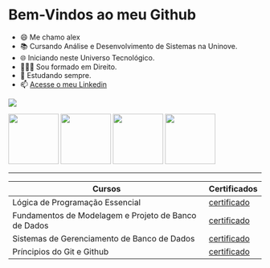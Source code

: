 # Bem-Vindos ao meu Github

- 😄 Me chamo alex 
- 📚 Cursando Análise e Desenvolvimento de Sistemas na Uninove.
- 🌐 Iniciando neste Universo Tecnológico.
- 👨🏻‍🎓 Sou formado em Direito.
- 💫 Estudando sempre.
- 📫 [Acesse o meu Linkedin](https://www.linkedin.com/in/alexcarmonadev/)


![](https://encrypted-tbn0.gstatic.com/images?q=tbn:ANd9GcSam7c96o1nHXO6RvvdwHpmn00ZOzFVSaVLehCJLUyTdB7XC7oXbu-rp4Ev3RvoJkueW4M&usqp=CAU)

<img src="https://cdn.jsdelivr.net/gh/devicons/devicon@latest/icons/azuresqldatabase/azuresqldatabase-original.svg" width="100px"> <img src="https://cdn.jsdelivr.net/gh/devicons/devicon@latest/icons/python/python-original.svg" width="100px"> <img src="https://cdn.jsdelivr.net/gh/devicons/devicon@latest/icons/html5/html5-original-wordmark.svg" width="100px"> <img src="https://cdn.jsdelivr.net/gh/devicons/devicon@latest/icons/css3/css3-original-wordmark.svg" width="100px">

----
|Cursos| Certificados |
|-------| -------------|
|Lógica de Programação Essencial | [certificado](https://hermes.dio.me/certificates/R0K4INLG.pdf)
|Fundamentos de Modelagem e Projeto de Banco de Dados | [certificado](https://hermes.dio.me/certificates/LHSZA0I1.pdf)
|Sistemas de Gerenciamento de Banco de Dados | [certificado](https://hermes.dio.me/certificates/JLAW6QWW.pdf)
|Príncipios do Git e Github | [certificado](https://hermes.dio.me/certificates/98YW5HUP.pdf)



<!-- site para os emojis: https://gist.github.com/rxaviers/7360908 -->
<!-- site de icones legais:  https://devicon.dev/ -->



<!--
**Alexcarmona1/Alexcarmona1** is a ✨ _special_ ✨ repository because its `README.md` (this file) appears on your GitHub profile.

Here are some ideas to get you started:

- 🔭 I’m currently working on ...
- 🌱 I’m currently learning ...
- 👯 I’m looking to collaborate on ...
- 🤔 I’m looking for help with ...
- 💬 Ask me about ...
- 📫 How to reach me: ...
- 😄 Pronouns: ...
- ⚡ Fun fact: ...
-->
